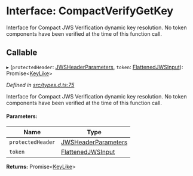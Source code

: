 # Interface: CompactVerifyGetKey

Interface for Compact JWS Verification dynamic key resolution.
No token components have been verified at the time of this function call.

## Callable

▸ (`protectedHeader`: [JWSHeaderParameters](_types_d_.jwsheaderparameters.md), `token`: [FlattenedJWSInput](_types_d_.flattenedjwsinput.md)): Promise\<[KeyLike](../types/_types_d_.keylike.md)>

*Defined in [src/types.d.ts:75](https://github.com/panva/jose/blob/v3.x/src/types.d.ts#L75)*

Interface for Compact JWS Verification dynamic key resolution.
No token components have been verified at the time of this function call.

#### Parameters:

Name | Type |
------ | ------ |
`protectedHeader` | [JWSHeaderParameters](_types_d_.jwsheaderparameters.md) |
`token` | [FlattenedJWSInput](_types_d_.flattenedjwsinput.md) |

**Returns:** Promise\<[KeyLike](../types/_types_d_.keylike.md)>
